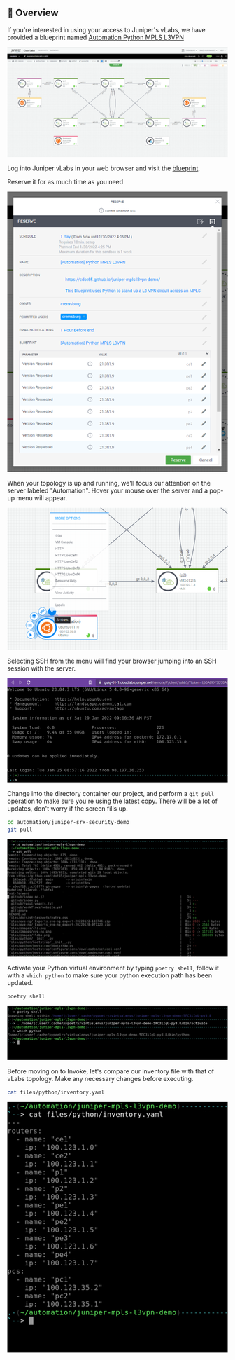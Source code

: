 ## 📌 Overview

If you're interested in using your access to Juniper's vLabs, we have provided a blueprint named [Automation Python MPLS L3VPN](https://portal.cloudlabs.juniper.net/RM/Diagram/Index/74601771-360a-4d01-80c9-c1f41f5d2438?diagramType=Topology)

![git clone](https://raw.githubusercontent.com/cdot65/juniper-srx-security-demo/dev/site/content/assets/images/vlabs.png)

Log into Juniper vLabs in your web browser and visit the [blueprint](https://portal.cloudlabs.juniper.net/RM/Diagram/Index/74601771-360a-4d01-80c9-c1f41f5d2438?diagramType=Topology).

Reserve it for as much time as you need

![juniper vlabs reserve](https://raw.githubusercontent.com/cdot65/juniper-srx-security-demo/dev/site/content/assets/images/vlabs_reserve.png)

When your topology is up and running, we'll focus our attention on the server labeled "Automation". Hover your mouse over the server and a pop-up menu will appear.

![juniper vlabs ssh](https://raw.githubusercontent.com/cdot65/juniper-srx-security-demo/dev/site/content/assets/images/vlabs_automation_ssh.png)

Selecting SSH from the menu will find your browser jumping into an SSH session with the server.

![juniper vlabs server](https://raw.githubusercontent.com/cdot65/juniper-srx-security-demo/dev/site/content/assets/images/vlabs_automation_server.png)

Change into the directory container our project, and perform a `git pull` operation to make sure you're using the latest copy. There will be a lot of updates, don't worry if the screen fills up.

```bash
cd automation/juniper-srx-security-demo
git pull
```

![git pull](https://raw.githubusercontent.com/cdot65/juniper-srx-security-demo/dev/site/content/assets/images/git_pull.png)

Activate your Python virtual environment by typing `poetry shell`, follow it with a `which python` to make sure your python execution path has been updated.

```bash
poetry shell
```

![poetry shell](https://raw.githubusercontent.com/cdot65/juniper-srx-security-demo/dev/site/content/assets/images/vlabs_poetry_shell.png)

Before moving on to Invoke, let's compare our inventory file with that of vLabs topology. Make any necessary changes before executing.

```bash
cat files/python/inventory.yaml
```

![poetry shell](https://raw.githubusercontent.com/cdot65/juniper-srx-security-demo/dev/site/content/assets/images/vlabs_inventory.png)
